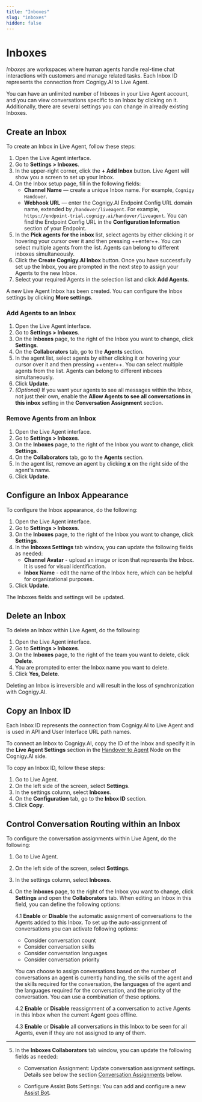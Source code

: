 ```yaml
---
title: "Inboxes" 
slug: "inboxes" 
hidden: false 
---
```

# Inboxes

_Inboxes_ are workspaces where human agents handle real-time chat interactions with customers and manage related tasks. Each Inbox ID represents the connection from Cognigy.AI to Live Agent. 

You can have an unlimited number of Inboxes in your Live Agent account, and you can view conversations specific to an Inbox by clicking on it. Additionally, there are several settings you can change in already existing Inboxes.

## Create an Inbox

To create an Inbox in Live Agent, follow these steps:

1. Open the Live Agent interface. 
2. Go to **Settings > Inboxes**.
3. In the upper-right corner, click the **+ Add Inbox** button. Live Agent will show you a screen to set up your Inbox. 
4. On the Inbox setup page, fill in the following fields:
    - **Channel Name** — create a unique Inbox name. For example, `Cognigy Handover`.
    - **Webhook URL** — enter the Cognigy.AI Endpoint Config URL domain name, extended by `/handover/liveagent`. For example, `https://endpoint-trial.cognigy.ai/handover/liveagent`. You can find the Endpoint Config URL in the **Configuration Information** section of your Endpoint.
5. In the **Pick agents for the inbox** list, select agents by either clicking it or hovering your cursor over it and then pressing ++enter++. You can select multiple agents from the list. Agents can belong to different inboxes simultaneously.
6. Click the **Create Cognigy.AI Inbox** button. Once you have successfully set up the Inbox, you are prompted in the next step to assign your Agents to the new Inbox.
7. Select your required Agents in the selection list and click **Add Agents**.

A new Live Agent Inbox has been created. You can configure the Inbox settings by clicking **More settings**.

### Add Agents to an Inbox

1. Open the Live Agent interface.
2. Go to **Settings > Inboxes**.
3. On the **Inboxes** page, to the right of the Inbox you want to change, click **Settings**.
4. On the **Collaborators** tab, go to the **Agents** section.
5. In the agent list, select agents by either clicking it or hovering your cursor over it and then pressing ++enter++. You can select multiple agents from the list. Agents can belong to different inboxes simultaneously.
6. Click **Update**.
7. _(Optional)_  If you want your agents to see all messages within the Inbox, not just their own, enable the **Allow Agents to see all conversations in this inbox** setting in the **Conversation Assignment** section.

### Remove Agents from an Inbox

1. Open the Live Agent interface.
2. Go to **Settings > Inboxes**.
3. On the **Inboxes** page, to the right of the Inbox you want to change, click **Settings**.
4. On the **Collaborators** tab, go to the **Agents** section. 
5. In the agent list, remove an agent by clicking **x** on the right side of the agent's name.
6. Click **Update**.

## Configure an Inbox Appearance

To configure the Inbox appearance, do the following:

1. Open the Live Agent interface.
2. Go to **Settings > Inboxes**. 
3. On the **Inboxes** page, to the right of the Inbox you want to change, click **Settings**. 
4. In the **Inboxes Settings** tab window, you can update the following fields as needed:
   - **Channel Avatar** - upload an image or icon that represents the Inbox. It is used for visual identification. 
   - **Inbox Name** - edit the name of the Inbox here, which can be helpful for organizational purposes.
5. Click **Update**.

The Inboxes fields and settings will be updated.

## Delete an Inbox

To delete an Inbox within Live Agent, do the following:

1. Open the Live Agent interface.
2. Go to **Settings > Inboxes**. 
3. On the **Inboxes** page, to the right of the team you want to delete, click **Delete**. 
4. You are prompted to enter the Inbox name you want to delete. 
5. Click **Yes, Delete**.

Deleting an Inbox is irreversible and will result in the loss of synchronization with Cognigy.AI.

## Copy an Inbox ID

Each Inbox ID represents the connection from Cognigy.AI to Live Agent and is used in API and User Interface URL path names.

To connect an Inbox to Cognigy.AI,
copy the ID of the Inbox
and specify it in the **Live Agent Settings** section in the [Handover to Agent](../../ai/tools/agent-handover.md) Node on the Cognigy.AI side.

To copy an Inbox ID, follow these steps:

1. Go to Live Agent.
2. On the left side of the screen, select **Settings**.
3. In the settings column, select **Inboxes**.
4. On the **Configuration** tab, go to the **Inbox ID** section.
5. Click **Copy**.

## Control Conversation Routing within an Inbox

To configure the conversation assignments within Live Agent, do the following:

1. Go to Live Agent.
2. On the left side of the screen, select **Settings**.
3. In the settings column, select **Inboxes**.
4. On the **Inboxes** page, to the right of the Inbox you want to change, click **Settings** and open the **Collaborators** tab. When editing an Inbox in this field, you can define the following options:

    4.1 **Enable** or **Disable** the automatic assignment of conversations to the Agents added to this Inbox. To set up the auto-assignment of conversations you can activate following options:

    - Consider conversation count
    - Consider conversation skills
    - Consider conversation languages
    - Consider conversation priority
   
    You can choose to assign conversations based on the number of conversations an agent is currently handling, the skills of the agent and the skills required for the conversation, the languages of the agent and the languages required for the conversation, and the priority of the conversation. You can use a combination of these options.

    4.2 **Enable** or **Disable** reassignment of a conversation to active Agents in this Inbox when the current Agent goes offline.

    4.3 **Enable** or **Disable** all conversations in this Inbox to be seen for all Agents, even if they are not assigned to any of them.



------

5. In the **Inboxes Collaborators** tab window, you can update the following fields as needed:
   - Conversation Assignment: Update conversation assignment settings. Details see below the section [Conversation Assignments](#conversation-assignments) below.


   - Configure Assist Bots Settings: You can add and configure a new [Assist Bot](./../conversation/assist-bot.md). 
